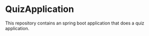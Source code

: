 # QuizApplication
This repository contains an spring boot application that does a quiz application.
